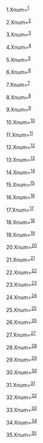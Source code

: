 
1.Xnum=<sup><a href='#FtNt.1.sec'>1</a></sup>

2.Xnum=<sup><a href='#FtNt.2.sec'>2</a></sup>

3.Xnum=<sup><a href='#FtNt.3.sec'>3</a></sup>

4.Xnum=<sup><a href='#FtNt.4.sec'>4</a></sup>

5.Xnum=<sup><a href='#FtNt.5.sec'>5</a></sup>

6.Xnum=<sup><a href='#FtNt.6.sec'>6</a></sup>

7.Xnum=<sup><a href='#FtNt.7.sec'>7</a></sup>

8.Xnum=<sup><a href='#FtNt.8.sec'>8</a></sup>

9.Xnum=<sup><a href='#FtNt.9.sec'>9</a></sup>

10.Xnum=<sup><a href='#FtNt.10.sec'>10</a></sup>

11.Xnum=<sup><a href='#FtNt.11.sec'>11</a></sup>

12.Xnum=<sup><a href='#FtNt.12.sec'>12</a></sup>

13.Xnum=<sup><a href='#FtNt.13.sec'>13</a></sup>

14.Xnum=<sup><a href='#FtNt.14.sec'>14</a></sup>

15.Xnum=<sup><a href='#FtNt.15.sec'>15</a></sup>

16.Xnum=<sup><a href='#FtNt.16.sec'>16</a></sup>

17.Xnum=<sup><a href='#FtNt.17.sec'>17</a></sup>

18.Xnum=<sup><a href='#FtNt.18.sec'>18</a></sup>

19.Xnum=<sup><a href='#FtNt.19.sec'>19</a></sup>

20.Xnum=<sup><a href='#FtNt.20.sec'>20</a></sup>

21.Xnum=<sup><a href='#FtNt.21.sec'>21</a></sup>

22.Xnum=<sup><a href='#FtNt.22.sec'>22</a></sup>

23.Xnum=<sup><a href='#FtNt.23.sec'>23</a></sup>

24.Xnum=<sup><a href='#FtNt.24.sec'>24</a></sup>

25.Xnum=<sup><a href='#FtNt.25.sec'>25</a></sup>

26.Xnum=<sup><a href='#FtNt.26.sec'>26</a></sup>

27.Xnum=<sup><a href='#FtNt.27.sec'>27</a></sup>

28.Xnum=<sup><a href='#FtNt.28.sec'>28</a></sup>

29.Xnum=<sup><a href='#FtNt.29.sec'>29</a></sup>

30.Xnum=<sup><a href='#FtNt.30.sec'>30</a></sup>

31.Xnum=<sup><a href='#FtNt.31.sec'>31</a></sup>

32.Xnum=<sup><a href='#FtNt.32.sec'>32</a></sup>

33.Xnum=<sup><a href='#FtNt.33.sec'>33</a></sup>

34.Xnum=<sup><a href='#FtNt.34.sec'>34</a></sup>

35.Xnum=<sup><a href='#FtNt.35.sec'>35</a></sup>

